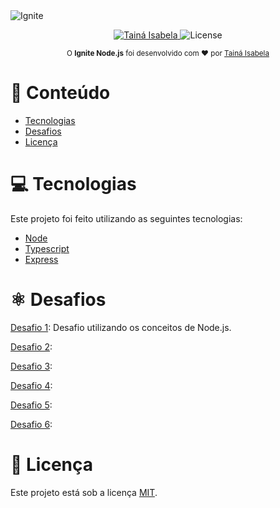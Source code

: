 <img alt="Ignite" src="./assets/capa_ignite" />
<p align="center">
   <a href="https://www.linkedin.com/in/taina-isabela/">
      <img alt="Tainá Isabela" src="https://img.shields.io/badge/-Tainá Isabela-33CC95?style=flat&logo=Linkedin&logoColor=white" />
   </a>

  <img alt="License" src="https://img.shields.io/badge/license-MIT-33CC95">
</p>

<div align="center">
  <sub>O <strong>Ignite Node.js</strong> foi desenvolvido com ❤︎ por
    <a href="https://github.com/TainaIsabela">Tainá Isabela</a>
  </sub>
</div>

# :pushpin: Conteúdo

- [Tecnologias](#computer-tecnologias)
- [Desafios](#atom_symbol-desafios)
- [Licença](#closed_book-licença)

# :computer: Tecnologias

Este projeto foi feito utilizando as seguintes tecnologias:

- [Node](#)
- [Typescript](#)
- [Express](#)

# :atom_symbol: Desafios

[Desafio 1](https://github.com/TainaIsabela/Ignite-Node): Desafio utilizando os conceitos de Node.js.

[Desafio 2](https://github.com/TainaIsabela/Ignite-Node):

[Desafio 3](https://github.com/TainaIsabela/Ignite-Node):

[Desafio 4](https://github.com/TainaIsabela/Ignite-Node):

[Desafio 5](https://github.com/TainaIsabela/Ignite-Node):

[Desafio 6](https://github.com/TainaIsabela/Ignite-Node):


# :closed_book: Licença

Este projeto está sob a licença [MIT](./LICENSE).